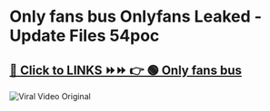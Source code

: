 
 # Only fans bus Onlyfans Leaked - Update Files 54poc

## <h2><a href="https://clipsfans.com/Only_fans_bus&ref=git">🔗 Click to LINKS ⏩⏩ 👉 🟢 Only fans bus </a></h2>

<a href="https://clipsfans.com/Only_fans_bus&ref=git" rel="nofollow" data-target="animated-image.originalLink"><img src="https://i.ibb.co.com/xMMVF88/686577567.gif" alt="Viral Video Original" style="max-width: 100%; display: inline-block;" data-target="animated-image.originalImage"></a>

